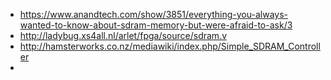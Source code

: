 
 - https://www.anandtech.com/show/3851/everything-you-always-wanted-to-know-about-sdram-memory-but-were-afraid-to-ask/3
 - http://ladybug.xs4all.nl/arlet/fpga/source/sdram.v
 - http://hamsterworks.co.nz/mediawiki/index.php/Simple_SDRAM_Controller
 - 
